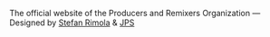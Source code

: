 

The official website of the Producers and Remixers Organization
&mdash;
Designed by [Stefan Rimola](http://steezmoney.com) & [JPS](http://JPSchneider.com)
